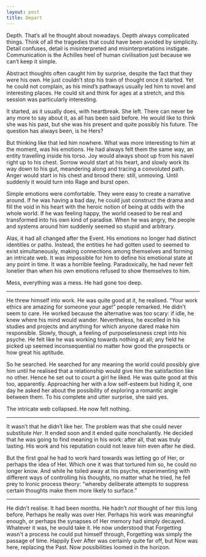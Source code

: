```yaml
---
layout: post
title: Depart
---
```


Depth. That’s all he thought about nowadays. Depth always complicated things. Think of all the tragedies that could have been avoided by simplicity. Detail confuses, detail is misinterpreted and misinterpretations instigate. Communication is the Achilles heel of human civilisation just because we can’t keep it simple.

Abstract thoughts often caught him by surprise, despite the fact that they were his own. He just couldn’t stop his train of thought once it started. Yet he could not complain, as his mind’s pathways usually led him to novel and interesting places. He could sit and think for ages at a stretch, and this session was particularly interesting.

It started, as it usually does, with heartbreak. She left. There can never be any more to say about it, as all has been said before. He would like to think she was his past, but she was his present and quite possibly his future. The question has always been, is he Hers?

But thinking like that led him nowhere. What was more interesting to him at the moment, was his emotions. He had always felt them the same way, an entity travelling inside his torso. Joy would always shoot up from his navel right up to his chest. Sorrow would start at his heart, and slowly work its way down to his gut, meandering along and tracing a convoluted path. Anger would start in his chest and brood there: still, unmoving. Until suddenly it would turn into Rage and burst open.

Simple emotions were comfortable. They were easy to create a narrative around. If he was having a bad day, he could just construct the drama and fill the void in his heart with the heroic notion of being at odds with the whole world. If he was feeling happy, the world ceased to be real and transformed into his own kind of paradise. When he was angry, the people and systems around him suddenly seemed so stupid and arbitrary. 

Alas, it had all changed after the Event. His emotions no longer had distinct identities or paths. Instead, the entities he had gotten used to seemed to exist simultaneously, making connections among themselves and forming an intricate web. It was impossible for him to define his emotional state at any point in time. It was a horrible feeling. Paradoxically, he had never felt lonelier than when his own emotions refused to show themselves to him.

Mess, everything was a mess. He had gone too deep.

___

He threw himself into work. He was quite good at it, he realised. “Your work ethics are amazing for someone your age!” people remarked. He didn’t seem to care. He worked because the alternative was too scary: if idle, he knew where his mind would wander. Nevertheless, he excelled in his studies and projects and anything for which anyone dared make him responsible. Slowly, though, a feeling of purposelessness crept into his psyche. He felt like he was working towards nothing at all; any field he picked up seemed inconsequential no matter how good the prospects or how great his aptitude.

So he searched. He searched for any meaning the world could possibly give him until he realised that a relationship would give him the satisfaction like no other. Hence he set out to court a girl he liked. He was quite good at this too, apparently. Approaching her with a low self-esteem but hiding it, one day he asked her about the possibility of exploring a romantic angle between them. To his complete and utter surprise, she said yes.

The intricate web collapsed. He now felt nothing.

___

It wasn’t that he didn’t like her. The problem was that she could never substitute *Her*. It ended soon and it ended quite nonchalantly. He decided that he was going to find meaning in his work: after all, that was truly lasting. His work and his reputation could not leave him even after he died.

But the first goal he had to work hard towards was letting go of Her, or perhaps the idea of Her. Which one it was that tortured him so, he could no longer know. And while he toiled away at his psyche, experimenting with different ways of controlling his thoughts, no matter what he tried, he fell prey to Ironic process theory: “whereby deliberate attempts to suppress certain thoughts make them more likely to surface.” 

___

He didn’t realise. It had been months. He hadn’t *not* thought of her this long before. Perhaps he really was over Her. Perhaps his work was meaningful enough, or perhaps the synapses of Her memory had simply decayed. Whatever it was, he would take it. He now understood that Forgetting wasn't a process he could put himself through, Forgetting was simply the passage of time. Happily Ever After was certainly quite far off, but Now was here, replacing the Past. Now possibilities loomed in the horizon.

